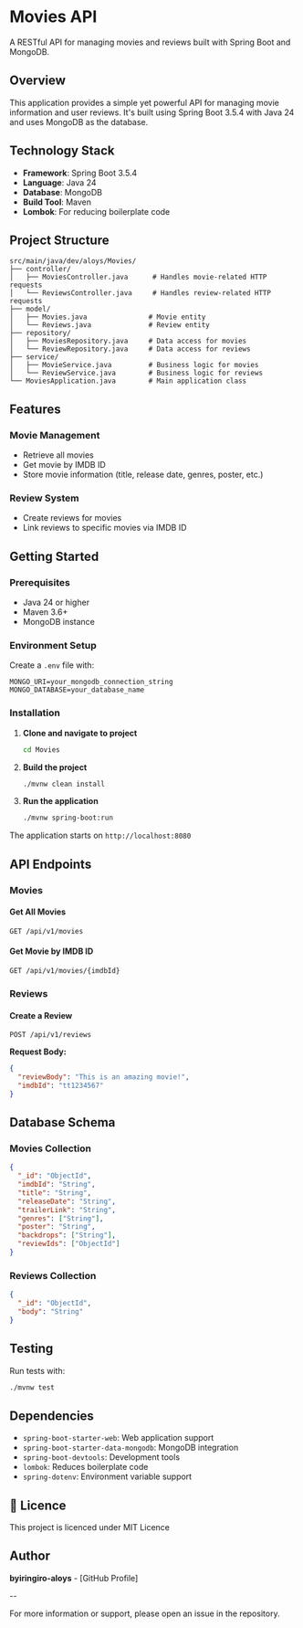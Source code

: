 # Movies API

A RESTful API for managing movies and reviews built with Spring Boot and MongoDB.

## Overview

This application provides a simple yet powerful API for managing movie information and user reviews. It's built using Spring Boot 3.5.4 with Java 24 and uses MongoDB as the database.

## Technology Stack

- **Framework**: Spring Boot 3.5.4
- **Language**: Java 24
- **Database**: MongoDB
- **Build Tool**: Maven
- **Lombok**: For reducing boilerplate code

## Project Structure

```
src/main/java/dev/aloys/Movies/
├── controller/
│   ├── MoviesController.java      # Handles movie-related HTTP requests
│   └── ReviewsController.java     # Handles review-related HTTP requests
├── model/
│   ├── Movies.java               # Movie entity
│   └── Reviews.java              # Review entity
├── repository/
│   ├── MoviesRepository.java     # Data access for movies
│   └── ReviewRepository.java     # Data access for reviews
├── service/
│   ├── MovieService.java         # Business logic for movies
│   └── ReviewService.java        # Business logic for reviews
└── MoviesApplication.java        # Main application class
```

## Features

### Movie Management
- Retrieve all movies
- Get movie by IMDB ID
- Store movie information (title, release date, genres, poster, etc.)

### Review System
- Create reviews for movies
- Link reviews to specific movies via IMDB ID

## Getting Started

### Prerequisites

- Java 24 or higher
- Maven 3.6+
- MongoDB instance

### Environment Setup

Create a `.env` file with:
   ```env
   MONGO_URI=your_mongodb_connection_string
   MONGO_DATABASE=your_database_name
   ```

### Installation

1. **Clone and navigate to project**
   ```bash
   cd Movies
   ```

2. **Build the project**
   ```bash
   ./mvnw clean install
   ```

3. **Run the application**
   ```bash
   ./mvnw spring-boot:run
   ```

The application starts on `http://localhost:8080`

## API Endpoints

### Movies

#### Get All Movies
```http
GET /api/v1/movies
```

#### Get Movie by IMDB ID
```http
GET /api/v1/movies/{imdbId}
```

### Reviews

#### Create a Review
```http
POST /api/v1/reviews
```

**Request Body:**
```json
{
  "reviewBody": "This is an amazing movie!",
  "imdbId": "tt1234567"
}
```

## Database Schema

### Movies Collection
```json
{
  "_id": "ObjectId",
  "imdbId": "String",
  "title": "String",
  "releaseDate": "String",
  "trailerLink": "String",
  "genres": ["String"],
  "poster": "String",
  "backdrops": ["String"],
  "reviewIds": ["ObjectId"]
}
```

### Reviews Collection
```json
{
  "_id": "ObjectId",
  "body": "String"
}
```

## Testing

Run tests with:
```bash
./mvnw test
```

## Dependencies

- `spring-boot-starter-web`: Web application support
- `spring-boot-starter-data-mongodb`: MongoDB integration
- `spring-boot-devtools`: Development tools
- `lombok`: Reduces boilerplate code
- `spring-dotenv`: Environment variable support

## 📄 Licence

This project is licenced under MIT Licence

## Author

**byiringiro-aloys** - [GitHub Profile]

--

For more information or support, please open an issue in the repository.
